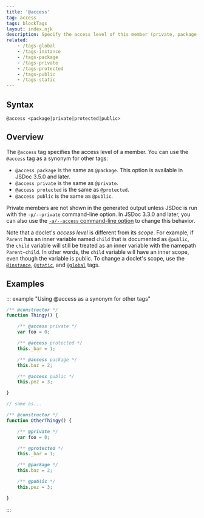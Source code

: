 ```yaml
---
title: '@access'
tag: access
tags: blockTags
layout: index.njk
description: Specify the access level of this member (private, package-private, public, or protected).
related:
    - /tags-global
    - /tags-instance
    - /tags-package
    - /tags-private
    - /tags-protected
    - /tags-public
    - /tags-static
---
```


## Syntax

`@access <package|private|protected|public>`


## Overview

The `@access` tag specifies the access level of a member. You can use the `@access` tag as a
synonym for other tags:

+ `@access package` is the same as `@package`. This option is available in JSDoc 3.5.0 and later.
+ `@access private` is the same as `@private`.
+ `@access protected` is the same as `@protected`.
+ `@access public` is the same as `@public`.

Private members are not shown in the generated output unless JSDoc is run with the `-p/--private`
command-line option. In JSDoc 3.3.0 and later, you can also use the [`-a/--access` command-line
option][access-option] to change this behavior.

Note that a doclet's _access level_ is different from its _scope_. For example, if `Parent` has an
inner variable named `child` that is documented as `@public`, the `child` variable will still be
treated as an inner variable with the namepath `Parent~child`. In other words, the `child` variable
will have an inner scope, even though the variable is public. To change a doclet's scope, use the
[`@instance`][instance-tag], [`@static`][static-tag], and [`@global`][global-tag] tags.

[access-option]: /about-commandline
[global-tag]: /tags-global
[instance-tag]: /tags-instance
[static-tag]: /tags-static


## Examples

::: example "Using @access as a synonym for other tags"

```js
/** @constructor */
function Thingy() {

    /** @access private */
    var foo = 0;

    /** @access protected */
    this._bar = 1;

    /** @access package */
    this.baz = 2;

    /** @access public */
    this.pez = 3;

}

// same as...

/** @constructor */
function OtherThingy() {

    /** @private */
    var foo = 0;

    /** @protected */
    this._bar = 1;

    /** @package */
    this.baz = 2;

    /** @public */
    this.pez = 3;

}
```
:::

